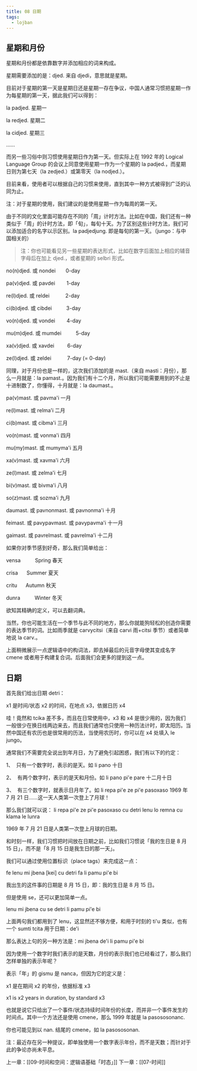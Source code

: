 ```yaml
---
title: 08 日期
tags:
  - lojban
---
```

## 星期和月份

星期和月份都是依靠数字并添加相应的词来构成。

星期需要添加的是：djed. 来自 djedi，意思就是星期。

目前对于星期的第一天是星期日还是星期一存在争议，中国人通常习惯把星期一作为每星期的第一天，据此我们可以得到：

la padjed. 星期一

la redjed. 星期二

la cidjed. 星期三

……

而另一些习俗中则习惯使用星期日作为第一天。但实际上在 1992 年的 Logical Language Group 的会议上同意使用星期一作为一个星期的 la padjed.，而星期日则为第七天（la zedjed.）或第零天（la nodjed.）。

目前来看，使用者可以根据自己的习惯来使用，直到其中一种方式被得到广泛的认同为止。

注：对于星期的使用，我们建议的是使用星期一作为每周的第一天。

由于不同的文化里面可能存在不同的「周」计时方法。比如在中国，我们还有一种类似于「周」的计时方法，即「旬」，每旬十天。为了区别这些计时方法，我们可以添加适合的名字以示区别。la padjedjung. 即是每旬的第一天。（jungo：与中国相关的）

> 注：你也可能看见另一些星期的表达形式，比如在数字后面加上相应的辅音字母后在加上 djed.，或者星期的 selbri 形式。

no(n)djed. 或 nondei       0-day

pa(v)djed. 或 pavdei        1-day

re(l)djed. 或 reldei           2-day

ci(b)djed. 或 cibdei          3-day

vo(n)djed. 或 vondei        4-day

mu(m)djed. 或 mumdei          5-day

xa(v)djed. 或 xavdei         6-day

ze(l)djed. 或 zeldei           7-day (= 0-day)

同理，对于月份也是一样的，这次我们添加的是 mast.（来自 masti：月份），那么一月就是：la pamast.。因为我们有十二个月，所以我们可能需要用到的不止是十进制数了，你懂得，十月就是：la daumast.。

pa(v)mast. 或 pavma'i 一月

re(l)mast. 或 relma'i 二月

ci(b)mast. 或 cibma'i 三月

vo(n)mast. 或 vonma'i 四月

mu(my)mast. 或 mumyma'i 五月

xa(v)mast. 或 xavma'i 六月

ze(l)mast. 或 zelma'i 七月

bi(v)mast. 或 bivma'i 八月

so(z)mast. 或 sozma'i 九月

daumast. 或 pavnonmast. 或 pavnonma'i 十月

feimast. 或 pavypavmast. 或 pavypavma'i 十一月

gaimast. 或 pavrelmast. 或 pavrelma'i 十二月

如果你对季节感到好奇，那么我们简单给出：

vensa          Spring 春天

crisa      Summer 夏天

critu      Autumn 秋天

dunra          Winter 冬天

欲知其精确的定义，可以去翻词典。

当然，你也可能生活在一个季节与此不同的地方，那么你就能狗轻松的创造你需要的表达季节的词。比如雨季就是 carvycitsi（来自 carvi 雨+citsi 季节）或者简单地说 la carv.。

上面稍微展示一点逻辑语中的构词法，即去掉最后的元音字母使其变成名字 cmene 或者用于构建复合词。后面我们会更多的提到这一点。

## 日期

首先我们给出日期 detri：

x1 是时间/状态 x2 的时间，在地点 x3，依据日历 x4

哇！竟然和 tcika 差不多，而且在日常使用中，x3 和 x4 是很少用的，因为我们一般很少在换日线两边来去，而且我们通常也只使用一种历法计时，即太阳历。当然中国还有农历也是很常用的历法，当使用农历时，你可以在 x4 处填入 le jungo。

通常我们不需要完全说出到年月日，为了避免引起困惑，我们有以下的约定：

1、  只有一个数字时，表示的是天。如 li pano 十日

2、  有两个数字时，表示的是天和月份。如 li pano pi'e pare 十二月十日

3、  有三个数字时，就表示日月年了。如 li repa pi'e ze pi'e pasoxaso 1969 年 7 月 21 日……这一天人类第一次登上了月球！

那么我们就可以说： li repa pi'e ze pi'e pasoxaso cu detri lenu lo remna cu klama le lunra

1969 年 7 月 21 日是人类第一次登上月球的日期。

和时刻一样，我们习惯把时间放在日期之前，比如我们习惯说「我的生日是 8 月 15 日」，而不是「8 月 15 日是我生日的那一天」。

我们可以通过使用位置标识（place tags）来完成这一点：

fe lenu mi jbena [kei] cu detri fa li pamu pi'e bi

我出生的这件事的日期是 8 月 15 日，即：我的生日是 8 月 15 日。

但是使用 se，还可以更加简单一点。

lenu mi jbena cu se detri li pamu pi'e bi

上面两句我们都用到了 lenu，这显然还不够方便，和用于时刻的 ti'u 类似，也有一个 sumti tcita 用于日期：de'i

那么表达上句的另一种方法是：mi jbena de'i li pamu pi'e bi

因为使用一个数字时我们表示的是天数，月份的表示我们也已经看过了，那么我们怎样单独的表示年呢？

表示「年」的 gismu 是 nanca，但因为它的定义是：

x1 是在期间 x2 的年份，依据标准 x3

x1 is x2 years in duration, by standard x3

也就是说它只给出了一个事件/状态持续时间年份的长度，而并非一个事件发生的时间点。其中一个方法还是使用 cmene，那么 1999 年就是 la pasososonanc.

你也可能见到以 nan. 结尾的 cmene，如 la pasososonan.

注：最近存在另一种提议，即单独使用一个数字表示年份，而不是天数；而针对于此的争论亦尚未平息。



上一章：[[09-时间和空间：逻辑语基础「时态」]]
下一章：[[07-时间]]